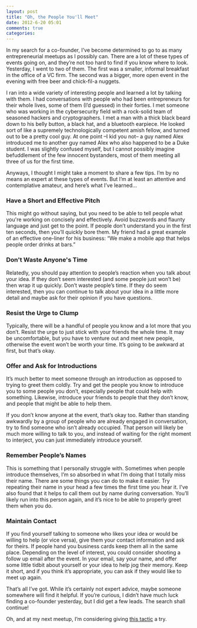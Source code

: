 ```yaml
---
layout: post
title: "Oh, the People You'll Meet"
date: 2012-6-20 05:01
comments: true
categories: 
---
```

In my search for a co-founder, I’ve become determined to go to as many entrepreneurial meetups as I possibly can. There are a lot of these types of events going on, and they’re not too hard to find if you know where to look. Yesterday, I went to two of them. The first was a smaller, informal breakfast in the office of a VC firm. The second was a bigger, more open event in the evening with free beer and chick-fil-a nuggets.

I ran into a wide variety of interesting people and learned a lot by talking with them. I had conversations with people who had been entrepreneurs for their whole lives, some of them (I’d guessed) in their forties. I met someone who was working in the cybersecurity field with a rock-solid team of seasoned hackers and cryptographers. I met a man with a thick black beard down to his belly button, a black hat, and a bluetooth earpiece. He looked sort of like a supremely technologically competent amish fellow, and turned out to be a pretty cool guy. At one point –I kid you not– a guy named Alex introduced me to another guy named Alex who also happened to be a Duke student. I was slightly confused myself, but I cannot possibly imagine befuddlement of the few innocent bystanders, most of them meeting all three of us for the first time.

Anyways, I thought I might take a moment to share a few tips. I’m by no means an expert at these types of events. But I’m at least an attentive and contemplative amateur, and here’s what I’ve learned...


### Have a Short and Effective Pitch

This might go without saying, but you need to be able to tell people what you're working on concisely and effectively. Avoid buzzwords and flaunty language and just get to the point. If people don’t understand you in the first ten seconds, then you’ll quickly bore them. My friend had a great example of an effective one-liner for his business: “We make a mobile app that helps people order drinks at bars.”


### Don't Waste Anyone's Time

Relatedly, you should pay attention to people’s reaction when you talk about your idea. If they don’t seem interested (and some people just won’t be) then wrap it up quickly. Don’t waste people’s time. If they do seem interested, then you can continue to talk about your idea in a little more detail and maybe ask for their opinion if you have questions.
 

### Resist the Urge to Clump

Typically, there will be a handful of people you know and a lot more that you don’t. Resist the urge to just stick with your friends the whole time. It may be uncomfortable, but you have to venture out and meet new people, otherwise the event won’t be worth your time. It’s going to be awkward at first, but that’s okay.
 

### Offer and Ask for Introductions

It’s much better to meet someone through an introduction as opposed to trying to greet them coldly. Try and get the people you know to introduce you to some people you don’t, especially people that could help with something. Likewise, introduce your friends to people that they don’t know, and people that might be able to help them.

If you don’t know anyone at the event, that’s okay too. Rather than standing awkwardly by a group of people who are already engaged in conversation, try to find someone who isn’t already occupied. That person will likely be much more willing to talk to you, and instead of waiting for the right moment to interject, you can just immediately introduce yourself.


### Remember People’s Names

This is something that I personally struggle with. Sometimes when people introduce themselves, I’m so absorbed in what I’m doing that I totally miss their name. There are some things you can do to make it easier. Try repeating their name in your head a few times the first time you hear it. I’ve also found that it helps to call them out by name during conversation. You’ll likely run into this person again, and it’s nice to be able to properly greet them when you do.
 

### Maintain Contact

If you find yourself talking to someone who likes your idea or would be willing to help (or vice versa), give them your contact information and ask for theirs. If people hand you business cards keep them all in the same place. Depending on the level of interest, you could consider shooting a follow up email after the event. In your email, say your name, and offer some little tidbit about yourself or your idea to help jog their memory. Keep it short, and if you think it’s appropriate, you can ask if they would like to meet up again.
<br/>

That’s all I’ve got. While it’s certainly not expert advice, maybe someone somewhere will find it helpful. If you’re curious, I didn’t have much luck finding a co-founder yesterday, but I did get a few leads. The search shall continue!

Oh, and at my next meetup, I’m considering giving [this tactic](http://xkcd.com/1032/) a try.